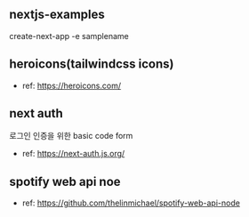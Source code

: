 ## nextjs-examples

create-next-app -e samplename

## heroicons(tailwindcss icons)

- ref: https://heroicons.com/

## next auth

로그인 인증을 위한 basic code form

- ref: https://next-auth.js.org/

## spotify web api noe

- ref: https://github.com/thelinmichael/spotify-web-api-node

